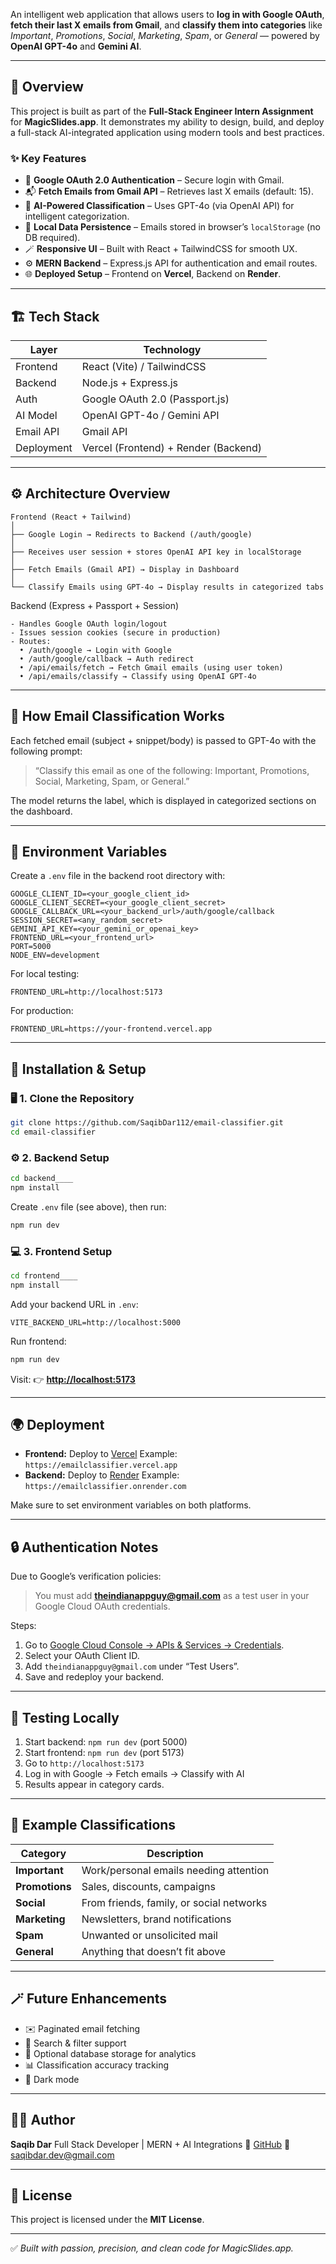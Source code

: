 An intelligent web application that allows users to **log in with Google OAuth**, **fetch their last X emails from Gmail**, and **classify them into categories** like *Important*, *Promotions*, *Social*, *Marketing*, *Spam*, or *General* — powered by **OpenAI GPT-4o** and **Gemini AI**.

---

## 🚀 Overview

This project is built as part of the **Full-Stack Engineer Intern Assignment** for **MagicSlides.app**.
It demonstrates my ability to design, build, and deploy a full-stack AI-integrated application using modern tools and best practices.

### ✨ Key Features

* 🔐 **Google OAuth 2.0 Authentication** – Secure login with Gmail.
* 📬 **Fetch Emails from Gmail API** – Retrieves last X emails (default: 15).
* 🤖 **AI-Powered Classification** – Uses GPT-4o (via OpenAI API) for intelligent categorization.
* 💾 **Local Data Persistence** – Emails stored in browser’s `localStorage` (no DB required).
* 🪄 **Responsive UI** – Built with React + TailwindCSS for smooth UX.
* ⚙️ **MERN Backend** – Express.js API for authentication and email routes.
* 🌐 **Deployed Setup** – Frontend on **Vercel**, Backend on **Render**.

---

## 🏗️ Tech Stack

| Layer      | Technology                           |
| ---------- | ------------------------------------ |
| Frontend   | React (Vite) / TailwindCSS           |
| Backend    | Node.js + Express.js                 |
| Auth       | Google OAuth 2.0 (Passport.js)       |
| AI Model   | OpenAI GPT-4o / Gemini API           |
| Email API  | Gmail API                            |
| Deployment | Vercel (Frontend) + Render (Backend) |

---

## ⚙️ Architecture Overview

```
Frontend (React + Tailwind)
│
├── Google Login → Redirects to Backend (/auth/google)
│
├── Receives user session + stores OpenAI API key in localStorage
│
├── Fetch Emails (Gmail API) → Display in Dashboard
│
└── Classify Emails using GPT-4o → Display results in categorized tabs
```

Backend (Express + Passport + Session)

```
- Handles Google OAuth login/logout
- Issues session cookies (secure in production)
- Routes:
  • /auth/google → Login with Google
  • /auth/google/callback → Auth redirect
  • /api/emails/fetch → Fetch Gmail emails (using user token)
  • /api/emails/classify → Classify using OpenAI GPT-4o
```

---

## 🧠 How Email Classification Works

Each fetched email (subject + snippet/body) is passed to GPT-4o with the following prompt:

> “Classify this email as one of the following: Important, Promotions, Social, Marketing, Spam, or General.”

The model returns the label, which is displayed in categorized sections on the dashboard.

---

## 🧰 Environment Variables

Create a `.env` file in the backend root directory with:

```
GOOGLE_CLIENT_ID=<your_google_client_id>
GOOGLE_CLIENT_SECRET=<your_google_client_secret>
GOOGLE_CALLBACK_URL=<your_backend_url>/auth/google/callback
SESSION_SECRET=<any_random_secret>
GEMINI_API_KEY=<your_gemini_or_openai_key>
FRONTEND_URL=<your_frontend_url>
PORT=5000
NODE_ENV=development
```

For local testing:

```
FRONTEND_URL=http://localhost:5173
```

For production:

```
FRONTEND_URL=https://your-frontend.vercel.app
```

---

## 🧩 Installation & Setup

### 🖥️ 1. Clone the Repository

```bash
git clone https://github.com/SaqibDar112/email-classifier.git
cd email-classifier
```

### ⚙️ 2. Backend Setup

```bash
cd backend____
npm install
```

Create `.env` file (see above), then run:

```bash
npm run dev
```

### 💻 3. Frontend Setup

```bash
cd frontend____
npm install
```

Add your backend URL in `.env`:

```
VITE_BACKEND_URL=http://localhost:5000
```

Run frontend:

```bash
npm run dev
```

Visit:
👉 **[http://localhost:5173](http://localhost:5173)**

---

## 🌍 Deployment

* **Frontend:** Deploy to [Vercel](https://vercel.com/)
  Example: `https://emailclassifier.vercel.app`
* **Backend:** Deploy to [Render](https://render.com/)
  Example: `https://emailclassifier.onrender.com`

Make sure to set environment variables on both platforms.

---

## 🔒 Authentication Notes

Due to Google’s verification policies:

> You must add **[theindianappguy@gmail.com](mailto:theindianappguy@gmail.com)** as a test user in your Google Cloud OAuth credentials.

Steps:

1. Go to [Google Cloud Console → APIs & Services → Credentials](https://console.cloud.google.com/apis/credentials).
2. Select your OAuth Client ID.
3. Add `theindianappguy@gmail.com` under “Test Users”.
4. Save and redeploy your backend.

---

## 🧪 Testing Locally

1. Start backend: `npm run dev` (port 5000)
2. Start frontend: `npm run dev` (port 5173)
3. Go to `http://localhost:5173`
4. Log in with Google → Fetch emails → Classify with AI
5. Results appear in category cards.

---

## 🧠 Example Classifications

| Category       | Description                              |
| -------------- | ---------------------------------------- |
| **Important**  | Work/personal emails needing attention   |
| **Promotions** | Sales, discounts, campaigns              |
| **Social**     | From friends, family, or social networks |
| **Marketing**  | Newsletters, brand notifications         |
| **Spam**       | Unwanted or unsolicited mail             |
| **General**    | Anything that doesn’t fit above          |

---

## 🪄 Future Enhancements

* ✉️ Paginated email fetching
* 🧭 Search & filter support
* 💾 Optional database storage for analytics
* 📊 Classification accuracy tracking
* 🌙 Dark mode

---

## 🧑‍💻 Author

**Saqib Dar**
Full Stack Developer | MERN + AI Integrations
🔗 [GitHub](https://github.com/saqibdar25)
📧 [saqibdar.dev@gmail.com](mailto:saqibdar.dev@gmail.com)

---

## 🧾 License

This project is licensed under the **MIT License**.

---

✅ *Built with passion, precision, and clean code for MagicSlides.app.*
